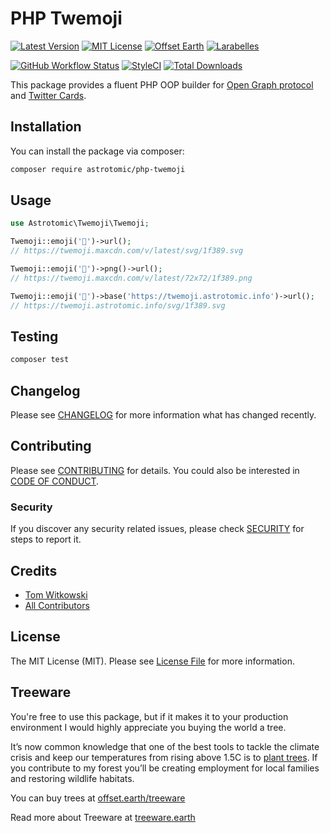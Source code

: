 # PHP Twemoji

[![Latest Version](http://img.shields.io/packagist/v/astrotomic/php-twemoji.svg?label=Release&style=for-the-badge)](https://packagist.org/packages/astrotomic/php-twemoji)
[![MIT License](https://img.shields.io/github/license/Astrotomic/php-twemoji.svg?label=License&color=blue&style=for-the-badge)](https://github.com/Astrotomic/php-twemoji/blob/master/LICENSE)
[![Offset Earth](https://img.shields.io/badge/Treeware-%F0%9F%8C%B3-green?style=for-the-badge)](https://plant.treeware.earth/Astrotomic/php-twemoji)
[![Larabelles](https://img.shields.io/badge/Larabelles-%F0%9F%A6%84-lightpink?style=for-the-badge)](https://www.larabelles.com/)

[![GitHub Workflow Status](https://img.shields.io/github/workflow/status/Astrotomic/php-twemoji/run-tests?style=flat-square&logoColor=white&logo=github&label=Tests)](https://github.com/Astrotomic/php-twemoji/actions?query=workflow%3Arun-tests)
[![StyleCI](https://styleci.io/repos/307185950/shield)](https://styleci.io/repos/307185950)
[![Total Downloads](https://img.shields.io/packagist/dt/astrotomic/php-twemoji.svg?label=Downloads&style=flat-square)](https://packagist.org/packages/astrotomic/php-twemoji)

This package provides a fluent PHP OOP builder for [Open Graph protocol](https://ogp.me) and [Twitter Cards](https://developer.twitter.com/en/docs/tweets/optimize-with-cards/overview/abouts-cards).

## Installation

You can install the package via composer:

```bash
composer require astrotomic/php-twemoji
```

## Usage

```php
use Astrotomic\Twemoji\Twemoji;

Twemoji::emoji('🎉')->url();
// https://twemoji.maxcdn.com/v/latest/svg/1f389.svg

Twemoji::emoji('🎉')->png()->url();
// https://twemoji.maxcdn.com/v/latest/72x72/1f389.png

Twemoji::emoji('🎉')->base('https://twemoji.astrotomic.info')->url();
// https://twemoji.astrotomic.info/svg/1f389.svg
```

## Testing

```bash
composer test
```

## Changelog

Please see [CHANGELOG](CHANGELOG.md) for more information what has changed recently.

## Contributing

Please see [CONTRIBUTING](https://github.com/Astrotomic/.github/blob/master/CONTRIBUTING.md) for details. You could also be interested in [CODE OF CONDUCT](https://github.com/Astrotomic/.github/blob/master/CODE_OF_CONDUCT.md).

### Security

If you discover any security related issues, please check [SECURITY](https://github.com/Astrotomic/.github/blob/master/SECURITY.md) for steps to report it.

## Credits

-   [Tom Witkowski](https://github.com/Gummibeer)
-   [All Contributors](../../contributors)

## License

The MIT License (MIT). Please see [License File](LICENSE.md) for more information.

## Treeware

You're free to use this package, but if it makes it to your production environment I would highly appreciate you buying the world a tree.

It’s now common knowledge that one of the best tools to tackle the climate crisis and keep our temperatures from rising above 1.5C is to [plant trees](https://www.bbc.co.uk/news/science-environment-48870920). If you contribute to my forest you’ll be creating employment for local families and restoring wildlife habitats.

You can buy trees at [offset.earth/treeware](https://plant.treeware.earth/Astrotomic/php-twemoji)

Read more about Treeware at [treeware.earth](https://treeware.earth)

